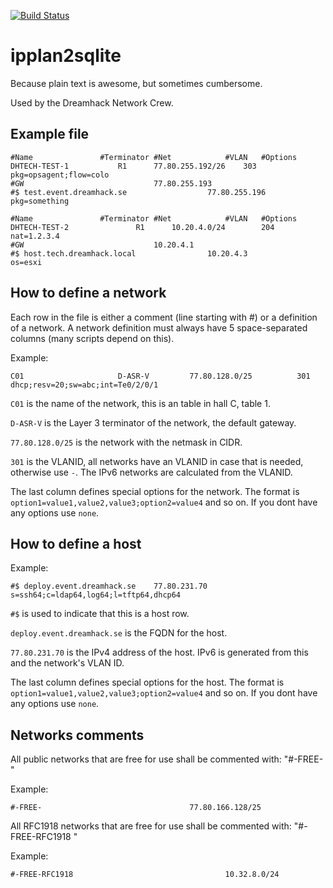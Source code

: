 [![Build Status](https://travis-ci.org/nlindblad/ipplan2sqlite.svg)](https://travis-ci.org/nlindblad/ipplan2sqlite)

ipplan2sqlite
=============

Because plain text is awesome, but sometimes cumbersome.

Used by the Dreamhack Network Crew.

## Example file

    #Name				#Terminator	#Net			#VLAN	#Options
    DHTECH-TEST-1			R1		77.80.255.192/26	303	pkg=opsagent;flow=colo
    #GW						        77.80.255.193
    #$ test.event.dreamhack.se		        	77.80.255.196			pkg=something
   
    #Name				#Terminator	#Net			#VLAN	#Options
    DHTECH-TEST-2		       	R1		10.20.4.0/24		204	nat=1.2.3.4
    #GW					        	10.20.4.1
    #$ host.tech.dreamhack.local	        	10.20.4.3			os=esxi

## How to define a network

Each row in the file is either a comment (line starting with #) or a definition of a network. A network definition must always have 5 space-separated columns (many scripts depend on this).

Example:

    C01                     D-ASR-V         77.80.128.0/25          301             dhcp;resv=20;sw=abc;int=Te0/2/0/1

`C01` is the name of the network, this is an table in hall C, table 1.

`D-ASR-V` is the Layer 3 terminator of the network, the default gateway.

`77.80.128.0/25` is the network with the netmask in CIDR.

`301` is the VLANID, all networks have an VLANID in case that is needed, otherwise use `-`. The IPv6 networks are calculated from the VLANID.

The last column defines special options for the network. The format is `option1=value1,value2,value3;option2=value4` and so on.
If you dont have any options use `none`.

## How to define a host

Example:

    #$ deploy.event.dreamhack.se    77.80.231.70    s=ssh64;c=ldap64,log64;l=tftp64,dhcp64

`#$` is used to indicate that this is a host row.

`deploy.event.dreamhack.se` is the FQDN for the host.

`77.80.231.70` is the IPv4 address of the host. IPv6 is generated from this and the network's VLAN ID.

The last column defines special options for the host. The format is `option1=value1,value2,value3;option2=value4` and so on.
If you dont have any options use `none`.

## Networks comments

All public networks that are free for use shall be commented with: "#-FREE- <network>"

Example:

    #-FREE-                                 77.80.166.128/25

All RFC1918 networks that are free for use shall be commented with: "#-FREE-RFC1918 <network>"

Example:

    #-FREE-RFC1918                                  10.32.8.0/24
